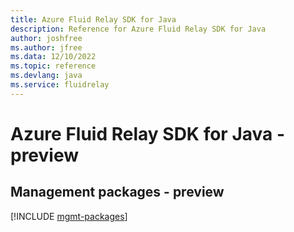 ```yaml
---
title: Azure Fluid Relay SDK for Java
description: Reference for Azure Fluid Relay SDK for Java
author: joshfree
ms.author: jfree
ms.data: 12/10/2022
ms.topic: reference
ms.devlang: java
ms.service: fluidrelay
---
```

# Azure Fluid Relay SDK for Java - preview

## Management packages - preview
[!INCLUDE [mgmt-packages](fluid-relay-mgmt-index.md)]